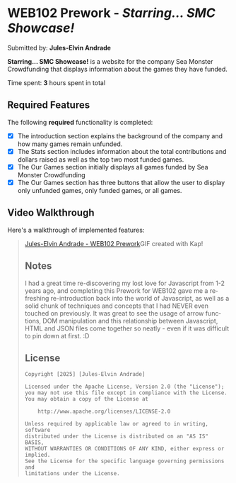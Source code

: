 # WEB102 Prework - *Starring... SMC Showcase!*

Submitted by: **Jules-Elvin Andrade**

**Starring... SMC Showcase!** is a website for the company Sea Monster Crowdfunding that displays information about the games they have funded.

Time spent: **3** hours spent in total

## Required Features

The following **required** functionality is completed:

* [X] The introduction section explains the background of the company and how many games remain unfunded.
* [X] The Stats section includes information about the total contributions and dollars raised as well as the top two most funded games.
* [X] The Our Games section initially displays all games funded by Sea Monster Crowdfunding
* [X] The Our Games section has three buttons that allow the user to display only unfunded games, only funded games, or all games.

## Video Walkthrough

Here's a walkthrough of implemented features:

<blockquote class="imgur-embed-pub" lang="en" data-id="a/pA0Bsgq"  ><a href="//imgur.com/a/pA0Bsgq">Jules-Elvin Andrade - WEB102 Prework</a

GIF created with Kap!

## Notes

I had a great time re-discovering my lost love for Javascript from 1-2 years ago, and completing this Prework for WEB102 gave me
a refreshing re-introduction back into the world of Javascript, as well as a solid chunk of techniques and concepts that I had
NEVER even touched on previously. It was great to see the usage of arrow functions, DOM manipulation and this relationship
between Javascript, HTML and JSON files come together so neatly - even if it was difficult to pin down at first. :D

## License

    Copyright [2025] [Jules-Elvin Andrade]

    Licensed under the Apache License, Version 2.0 (the "License");
    you may not use this file except in compliance with the License.
    You may obtain a copy of the License at

        http://www.apache.org/licenses/LICENSE-2.0

    Unless required by applicable law or agreed to in writing, software
    distributed under the License is distributed on an "AS IS" BASIS,
    WITHOUT WARRANTIES OR CONDITIONS OF ANY KIND, either express or implied.
    See the License for the specific language governing permissions and
    limitations under the License.
